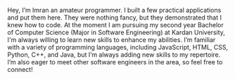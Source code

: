 Hey, I’m Imran an amateur programmer. I built a few practical applications and put them here. They were nothing fancy, but they demonstrated that I knew how to code. 
At the moment I am pursuing my second year Bachelor of Computer Science (Major in Software Engineering) at Kardan University, I'm always willing to learn new skills to enhance my abilities.
I’m familiar with a variety of programming languages, including JavaScript, HTML, CSS, Python, C++, and Java, but I’m always adding new skills to my repertoire. I’m also eager to meet other software engineers in the area, so feel free to connect!

